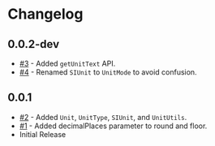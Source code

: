 # Changelog

## 0.0.2-dev
- [#3](https://github.com/totalpave/math/pull/3) - Added `getUnitText` API.
- [#4](https://github.com/totalpave/math/pull/4) - Renamed `SIUnit` to `UnitMode` to avoid confusion.

## 0.0.1
- [#2](https://github.com/totalpave/math/pull/2) - Added `Unit`, `UnitType`, `SIUnit`, and `UnitUtils`.
- [#1](https://github.com/totalpave/math/pull/1) - Added decimalPlaces parameter to round and floor.
- Initial Release
